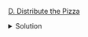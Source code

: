 [D. Distribute the Pizza](https://codeforces.com/gym/104246/problem/D)

<details><summary>Solution</summary>

![](../../../assets/104246D.png)

</details>
